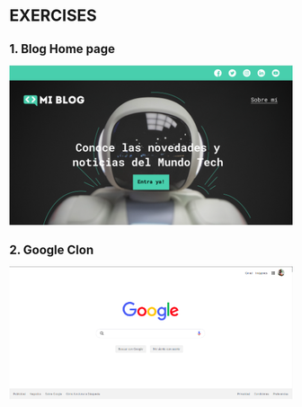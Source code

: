 # EXERCISES

## 1. Blog Home page

![](./documents/Home.png)

## 2. Google Clon

![](./documents/google-clon.png)
